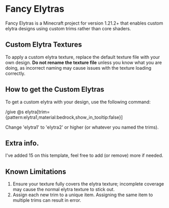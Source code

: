 # Fancy Elytras

Fancy Elytras is a Minecraft project for version 1.21.2+ that enables custom elytra designs using custom trims rather than core shaders.

## Custom Elytra Textures

To apply a custom elytra texture, replace the default texture file with your own design. **Do not rename the texture file** unless you know what you are doing, as incorrect naming may cause issues with the texture loading correctly.

## How to get the Custom Elytras

To get a custom elytra with your design, use the following command:

/give @s elytra[trim={pattern:elytra1,material:bedrock,show_in_tooltip:false}]

Change 'elytra1' to 'elytra2' or higher (or whatever you named the trims).
## Extra info.

I've added 15 on this template, feel free to add (or remove) more if needed.

## Known Limitations

1. Ensure your texture fully covers the elytra texture; incomplete coverage may cause the normal elytra texture to stick out.
2. Assign each new trim to a unique item. Assigning the same item to multiple trims can result in error.
